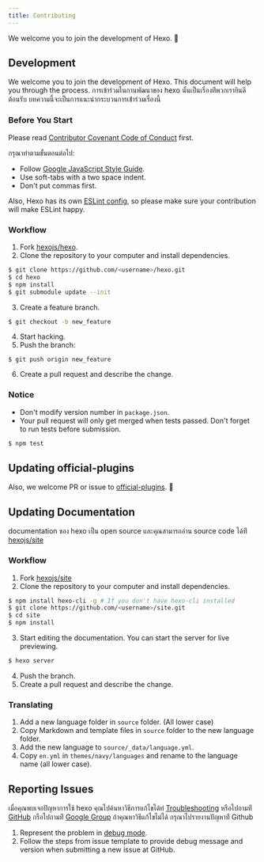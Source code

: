 ```yaml
---
title: Contributing
---
```


We welcome you to join the development of Hexo. 🤗

## Development

We welcome you to join the development of Hexo. This document will help you through the process.
การเข้าร่วมในกานพัฒนาของ hexo นั้นเป็นเรี่องท่ีพวกเรายินดีต้อนรับ
บทความนี้จะเป็นการแนะนำกระบวนการเข้่าร่วมเรื่องนี้

### Before You Start

Please read [Contributor Covenant Code of Conduct](https://github.com/hexojs/hexo/blob/master/CODE_OF_CONDUCT.md) first.

กรุณาทำตามขั้นตอนต่อไป:

- Follow [Google JavaScript Style Guide](https://google.github.io/styleguide/jsguide.html).
- Use soft-tabs with a two space indent.
- Don't put commas first.

Also, Hexo has its own [ESLint config](https://github.com/hexojs/eslint-config-hexo), so please make sure your contribution will make ESLint happy.

### Workflow

1. Fork [hexojs/hexo].
2. Clone the repository to your computer and install dependencies.

```bash
$ git clone https://github.com/<username>/hexo.git
$ cd hexo
$ npm install
$ git submodule update --init
```

3. Create a feature branch.

```bash
$ git checkout -b new_feature
```

4. Start hacking.
5. Push the branch:

```
$ git push origin new_feature
```

6. Create a pull request and describe the change.

### Notice

- Don't modify version number in `package.json`.
- Your pull request will only get merged when tests passed. Don't forget to run tests before submission.

```bash
$ npm test
```

## Updating official-plugins

Also, we welcome PR or issue to [official-plugins](https://github.com/hexojs). 🤗

## Updating Documentation

documentation ของ hexo เป็น open source และคุณสามารถอ่าน source code ได้ท่ี [hexojs/site]

### Workflow

1. Fork [hexojs/site]
2. Clone the repository to your computer and install dependencies.

```bash
$ npm install hexo-cli -g # If you don't have hexo-cli installed
$ git clone https://github.com/<username>/site.git
$ cd site
$ npm install
```

3. Start editing the documentation. You can start the server for live previewing.

```bash
$ hexo server
```

4. Push the branch.
5. Create a pull request and describe the change.

### Translating

1. Add a new language folder in `source` folder. (All lower case)
2. Copy Markdown and template files in `source` folder to the new language folder.
3. Add the new language to `source/_data/language.yml`.
4. Copy `en.yml` in `themes/navy/languages` and rename to the language name (all lower case).

## Reporting Issues

เมื่อคุณพบเจอปัญหาการใช้ hexo คุณไปค้นหาวิธีการแก้ไขได้ท่ [Troubleshooting](troubleshooting.html)
หรือไปถามท่ี [GitHub](https://github.com/hexojs/hexo/issues)
กรือไปถามท่ี [Google Group](https://groups.google.com/group/hexo)
ถ้าคุณหาวิธีแก้ไขไม่ได้ กรุณาไปรายงานปัญหาท่ี Github

1. Represent the problem in [debug mode](commands.html#Debug_mode).
2. Follow the steps from issue template to provide debug message and version when submitting a new issue at GitHub.

[hexojs/hexo]: https://github.com/hexojs/hexo
[hexojs/site]: https://github.com/hexojs/site

